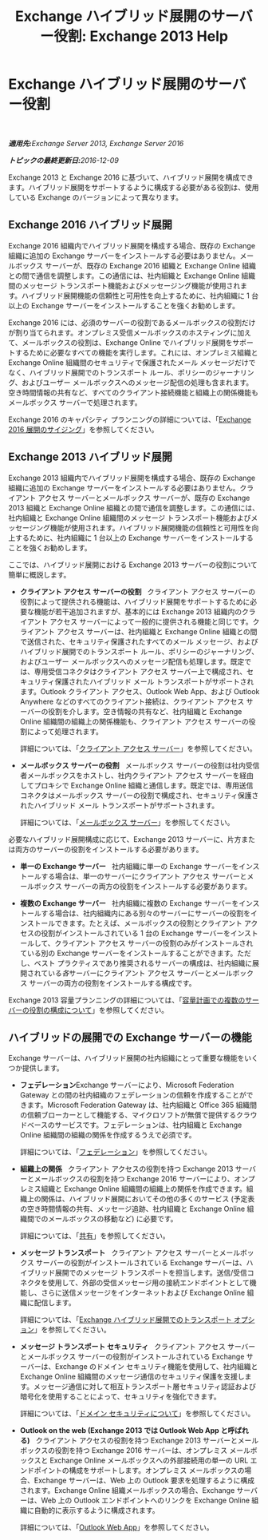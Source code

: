 ﻿---
title: 'Exchange ハイブリッド展開のサーバー役割: Exchange 2013 Help'
TOCTitle: Exchange ハイブリッド展開のサーバー役割
ms:assetid: 7a7eaf17-d2b0-4d62-90a2-45a0d2faca54
ms:mtpsurl: https://technet.microsoft.com/ja-jp/library/JJ659051(v=EXCHG.150)
ms:contentKeyID: 49894951
ms.date: 01/11/2018
mtps_version: v=EXCHG.150
ms.translationtype: HT
---

# Exchange ハイブリッド展開のサーバー役割

 

_<strong>適用先:</strong>Exchange Server 2013, Exchange Server 2016_

_<strong>トピックの最終更新日:</strong>2016-12-09_

Exchange 2013 と Exchange 2016 に基づいて、ハイブリッド展開を構成できます。ハイブリッド展開をサポートするように構成する必要がある役割は、使用している Exchange のバージョンによって異なります。

## Exchange 2016 ハイブリッド展開

Exchange 2016 組織内でハイブリッド展開を構成する場合、既存の Exchange 組織に追加の Exchange サーバーをインストールする必要はありません。メールボックス サーバーが、既存の Exchange 2016 組織と Exchange Online 組織との間で通信を調整します。この通信には、社内組織と Exchange Online 組織間のメッセージ トランスポート機能およびメッセージング機能が使用されます。ハイブリッド展開機能の信頼性と可用性を向上するために、社内組織に 1 台以上の Exchange サーバーをインストールすることを強くお勧めします。

Exchange 2016 には、必須のサーバーの役割であるメールボックスの役割だけが割り当てられます。オンプレミス受信メールボックスのホスティングに加えて、メールボックスの役割は、Exchange Online でハイブリッド展開をサポートするために必要なすべての機能を実行します。これには、オンプレミス組織と Exchange Online 組織間のセキュリティで保護されたメール メッセージだけでなく、ハイブリッド展開でのトランスポート ルール、ポリシーのジャーナリング、およびユーザー メールボックスへのメッセージ配信の処理も含まれます。空き時間情報の共有など、すべてのクライアント接続機能と組織上の関係機能もメールボックス サーバーで処理されます。

Exchange 2016 のキャパシティ プランニングの詳細については、「[Exchange 2016 展開のサイジング](http://go.microsoft.com/fwlink/p/?linkid=301990)」を参照してください。

## Exchange 2013 ハイブリッド展開

Exchange 2013 組織内でハイブリッド展開を構成する場合、既存の Exchange 組織に追加の Exchange サーバーをインストールする必要はありません。クライアント アクセス サーバーとメールボックス サーバーが、既存の Exchange 2013 組織と Exchange Online 組織との間で通信を調整します。この通信には、社内組織と Exchange Online 組織間のメッセージ トランスポート機能およびメッセージング機能が使用されます。ハイブリッド展開機能の信頼性と可用性を向上するために、社内組織に 1 台以上の Exchange サーバーをインストールすることを強くお勧めします。

ここでは、ハイブリッド展開における Exchange 2013 サーバーの役割について簡単に概説します。

  - **クライアント アクセス サーバーの役割**   クライアント アクセス サーバーの役割によって提供される機能は、ハイブリッド展開をサポートするために必要な機能が若干追加されますが、基本的には Exchange 2013 組織内のクライアント アクセス サーバーによって一般的に提供される機能と同じです。クライアント アクセス サーバーは、社内組織と Exchange Online 組織との間で送信された、セキュリティ保護されたすべてのメール メッセージ、およびハイブリッド展開でのトランスポート ルール、ポリシーのジャーナリング、およびユーザー メールボックスへのメッセージ配信も処理します。既定では、専用受信コネクタはクライアント アクセス サーバー上で構成され、セキュリティ保護されたハイブリッド メール トランスポートがサポートされます。Outlook クライアント アクセス、Outlook Web App、および Outlook Anywhere などのすべてのクライアント接続は、クライアント アクセス サーバーの役割を介します。空き情報の共有など、社内組織と Exchange Online 組織間の組織上の関係機能も、クライアント アクセス サーバーの役割によって処理されます。
    
    詳細については、「[クライアント アクセス サーバー](https://technet.microsoft.com/ja-jp/library/dd298114\(v=exchg.150\))」を参照してください。

  - **メールボックス サーバーの役割**   メールボックス サーバーの役割は社内受信者メールボックスをホストし、社内クライアント アクセス サーバーを経由してプロキシで Exchange Online 組織と通信します。既定では、専用送信コネクタはメールボックス サーバーの役割で構成され、セキュリティ保護されたハイブリッド メール トランスポートがサポートされます。
    
    詳細については、「[メールボックス サーバー](https://technet.microsoft.com/ja-jp/library/jj150491\(v=exchg.150\))」を参照してください。

必要なハイブリッド展開構成に応じて、Exchange 2013 サーバーに、片方または両方のサーバーの役割をインストールする必要があります。

  - **単一の Exchange サーバー**   社内組織に単一の Exchange サーバーをインストールする場合は、単一のサーバーにクライアント アクセス サーバーとメールボックス サーバーの両方の役割をインストールする必要があります。

  - **複数の Exchange サーバー**   社内組織に複数の Exchange サーバーをインストールする場合は、社内組織内にある別々のサーバーにサーバーの役割をインストールできます。たとえば、メールボックスの役割とクライアント アクセスの役割がインストールされている 1 台の Exchange サーバーをインストールして、クライアント アクセス サーバーの役割のみがインストールされている別の Exchange サーバーをインストールすることができます。ただし、ベスト プラクティスであり推奨されるサーバーの構成は、社内組織に展開されている*各*サーバーにクライアント アクセス サーバーとメールボックス サーバーの両方の役割をインストールする構成です。

Exchange 2013 容量プランニングの詳細については、「[容量計画での複数のサーバーの役割の構成について](http://go.microsoft.com/fwlink/?linkid=266576)」を参照してください。

## ハイブリッドの展開での Exchange サーバーの機能

Exchange サーバーは、ハイブリッド展開の社内組織にとって重要な機能をいくつか提供します。

  - **フェデレーション**Exchange サーバーにより、Microsoft Federation Gateway との間の社内組織のフェデレーションの信頼を作成することができます。Microsoft Federation Gateway は、社内組織と Office 365 組織間の信頼ブローカーとして機能する、マイクロソフトが無償で提供するクラウドベースのサービスです。フェデレーションは、社内組織と Exchange Online 組織間の組織の関係を作成するうえで必須です。
    
    詳細については、「[フェデレーション](https://technet.microsoft.com/ja-jp/library/dd335047\(v=exchg.150\))」を参照してください。

  - **組織上の関係**   クライアント アクセスの役割を持つ Exchange 2013 サーバーとメールボックスの役割を持つ Exchange 2016 サーバーにより、オンプレミス組織と Exchange Online 組織間の組織上の関係を作成できます。組織上の関係は、ハイブリッド展開においてその他の多くのサービス (予定表の空き時間情報の共有、メッセージ追跡、社内組織と Exchange Online 組織間でのメールボックスの移動など) に必要です。
    
    詳細については、「[共有](https://technet.microsoft.com/ja-jp/library/dd638083\(v=exchg.150\))」を参照してください。

  - **メッセージ トランスポート**   クライアント アクセス サーバーとメールボックス サーバーの役割がインストールされている Exchange サーバーは、ハイブリッド展開でのメッセージ トランスポートを担当します。送信/受信コネクタを使用して、外部の受信メッセージ用の接続エンドポイントとして機能し、さらに送信メッセージをインターネットおよび Exchange Online 組織に配信します。
    
    詳細については、「[Exchange ハイブリッド展開でのトランスポート オプション](transport-options-in-exchange-hybrid-deployments-exchange-2013-help.md)」を参照してください。

  - **メッセージ トランスポート セキュリティ**   クライアント アクセス サーバーとメールボックス サーバーの役割がインストールされている Exchange サーバーは、Exchange のドメイン セキュリティ機能を使用して、社内組織と Exchange Online 組織間のメッセージ通信のセキュリティ保護を支援します。メッセージ通信に対して相互トランスポート層セキュリティ認証および暗号化を使用することによって、セキュリティを強化できます。
    
    詳細については、「[ドメイン セキュリティについて](http://go.microsoft.com/fwlink/p/?linkid=266581)」を参照してください。

  - **Outlook on the web (Exchange 2013 では Outlook Web App と呼ばれる)**   クライアント アクセスの役割を持つ Exchange 2013 サーバーとメールボックスの役割を持つ Exchange 2016 サーバーは、オンプレミス メールボックスと Exchange Online メールボックスへの外部接続用の単一の URL エンドポイントの構成をサポートします。オンプレミス メールボックスの場合、Exchange サーバーは、Web 上の Outlook 要求を処理するように構成されます。Exchange Online 組織メールボックスの場合、Exchange サーバーは、Web 上の Outlook エンドポイントへのリンクを Exchange Online 組織に自動的に表示するように構成されます。
    
    詳細については、「[Outlook Web App](https://technet.microsoft.com/ja-jp/library/jj657718\(v=exchg.150\))」を参照してください。

